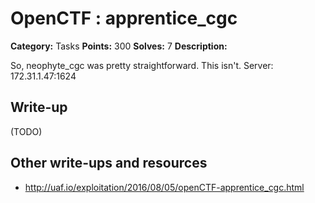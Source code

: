 # OpenCTF : apprentice_cgc

**Category:** Tasks
**Points:** 300
**Solves:** 7
**Description:**

So, neophyte_cgc was pretty straightforward.
This isn't.
Server: 172.31.1.47:1624

## Write-up

(TODO)

## Other write-ups and resources

* http://uaf.io/exploitation/2016/08/05/openCTF-apprentice_cgc.html
